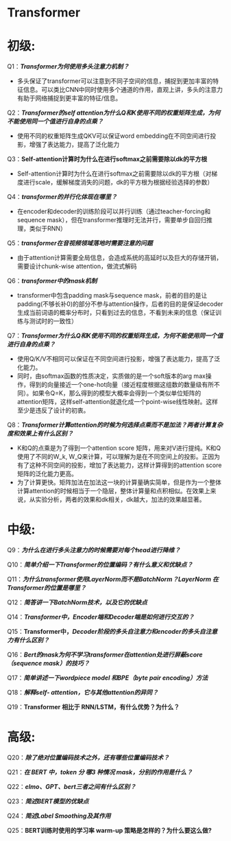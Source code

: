 # Transformer

# 初级:

Q1：***Transformer为何使用多头注意力机制？***

- 多头保证了transformer可以注意到不同子空间的信息，捕捉到更加丰富的特征信息。可以类比CNN中同时使用多个通道的作用，直观上讲，多头的注意力有助于网络捕捉到更丰富的特征/信息。

Q2：***Transformer的self attention为什么Q和K使用不同的权重矩阵生成，为何不能使用同一个值进行自身的点乘？***

- 使用不同的权重矩阵生成QKV可以保证word embedding在不同空间进行投影，增强了表达能力，提高了泛化能力

Q3：**Self-attention计算时为什么在进行softmax之前需要除以dk的平方根**

- Self-attention计算时为什么在进行softmax之前需要除以dk的平方根（对梯度进行scale，缓解梯度消失的问题，dk的平方根为根据经验选择的参数）

Q4：***transformer的并行化体现在哪里？***

- 在encoder和decoder的训练阶段可以并行训练（通过teacher-forcing和sequence mask），但在transformer推理时无法并行，需要单步自回归推理，类似于RNN）

Q5：***transformer在音视频领域落地时需要注意的问题***

- 由于attention计算需要全局信息，会造成系统的高延时以及巨大的存储开销，需要设计chunk-wise attention，做流式解码

Q6：***transformer中的mask机制***

- transformer中包含padding mask与sequence mask，前者的目的是让padding(不够长补0)的部分不参与attention操作，后者的目的是保证decoder生成当前词语的概率分布时，只看到过去的信息，不看到未来的信息（保证训练与测试时的一致性）

Q7：***Transformer为什么Q和K使用不同的权重矩阵生成，为何不能使用同一个值进行自身的点乘？***

- 使用Q/K/V不相同可以保证在不同空间进行投影，增强了表达能力，提高了泛化能力。
- 同时，由softmax函数的性质决定，实质做的是一个soft版本的arg max操作，得到的向量接近一个one-hot向量（接近程度根据这组数的数量级有所不同）。如果令Q=K，那么得到的模型大概率会得到一个类似单位矩阵的attention矩阵，这样self-attention就退化成一个point-wise线性映射。这样至少是违反了设计的初衷。

Q8：***Transformer计算attention的时候为何选择点乘而不是加法？两者计算复杂度和效果上有什么区别？***

- K和Q的点乘是为了得到一个attention score 矩阵，用来对V进行提纯。K和Q使用了不同的W_k, W_Q来计算，可以理解为是在不同空间上的投影。正因为 有了这种不同空间的投影，增加了表达能力，这样计算得到的attention score矩阵的泛化能力更高。
- 为了计算更快。矩阵加法在加法这一块的计算量确实简单，但是作为一个整体计算attention的时候相当于一个隐层，整体计算量和点积相似。在效果上来说，从实验分析，两者的效果和dk相关，dk越大，加法的效果越显著。

# 中级:

Q9：***为什么在进行多头注意力的时候需要对每个head进行降维？***

Q10：***简单介绍一下Transformer的位置编码？有什么意义和优缺点？***

Q11：***为什么transformer使用LayerNorm而不是BatchNorm？LayerNorm 在Transformer的位置是哪里？***

Q12：***简答讲一下BatchNorm技术，以及它的优缺点***

Q14：***Transformer中，Encoder端和Decoder端是如何进行交互的？***

Q15：**Transformer中，*Decoder阶段的多头自注意力和encoder的多头自注意力有什么区别？***

Q16：***Bert的mask为何不学习transformer在attention处进行屏蔽score（sequence mask）的技巧？***

Q17：***简单讲述一下wordpiece model 和BPE（byte pair encoding）方法***

Q18：***解释self- attention，它与其他attention的异同？***

Q19：****Transformer 相比于 RNN/LSTM，有什么优势？为什么？****

# 高级:

Q20：***除了绝对位置编码技术之外，还有哪些位置编码技术？***

Q21：*****在 BERT 中，token 分 哪3 种情况 mask，分别的作用是什么？*****

Q22：*****elmo、GPT、bert三者之间有什么区别？*****

Q23：***简述BERT模型的优缺点***

Q24：***简述Label Smoothing及其作用***

Q25：****BERT训练时使用的学习率 warm-up 策略是怎样的？为什么要这么做?****